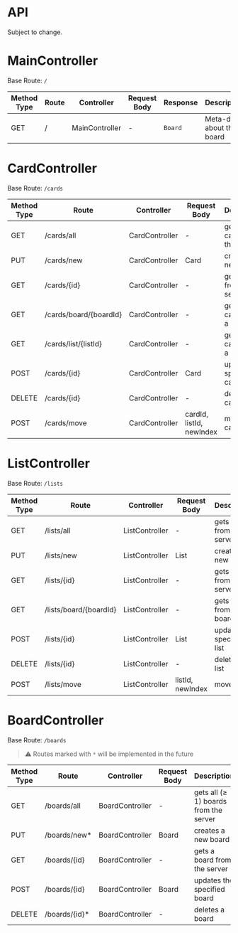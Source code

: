 API
===

Subject to change.

# MainController

Base Route: `/`

| Method Type | Route | Controller     | Request Body | Response | Description               |
|-------------|-------|----------------|--------------|----------|---------------------------|
| GET         | /     | MainController | -            | `Board`  | Meta-data about the board |

# CardController

Base Route: `/cards`

| Method Type | Route                  | Controller     | Request Body             | Description                    |
|-------------|------------------------|----------------|--------------------------|--------------------------------|
| GET         | /cards/all             | CardController | -                        | gets all cards from the server |
| PUT         | /cards/new             | CardController | Card                     | creates a new card             |
| GET         | /cards/{id}            | CardController | -                        | gets a card from the server    |
| GET         | /cards/board/{boardId} | CardController | -                        | gets all cards from a board    |
| GET         | /cards/list/{listId}   | CardController | -                        | gets all cards from a list     |
| POST        | /cards/{id}            | CardController | Card                     | updates the specified card     |
| DELETE      | /cards/{id}            | CardController | -                        | deletes a card                 |
| POST        | /cards/move            | CardController | cardId, listId, newIndex | moves a card                   |

# ListController

Base Route: `/lists`

| Method Type | Route                  | Controller     | Request Body     | Description                    |
|-------------|------------------------|----------------|------------------|--------------------------------|
| GET         | /lists/all             | ListController | -                | gets all lists from the server |
| PUT         | /lists/new             | ListController | List             | creates a new list             |
| GET         | /lists/{id}            | ListController | -                | gets a list from the server    |
| GET         | /lists/board/{boardId} | ListController | -                | gets all lists from a board    |
| POST        | /lists/{id}            | ListController | List             | updates the specified list     |
| DELETE      | /lists/{id}            | ListController | -                | deletes a list                 |
| POST        | /lists/move            | ListController | listId, newIndex | moves a list                   |

# BoardController

Base Route: `/boards`

> ⚠ Routes marked with `*` will be implemented in the future

| Method Type | Route         | Controller      | Request Body | Description                              |
|-------------|---------------|-----------------|--------------|------------------------------------------|
| GET         | /boards/all   | BoardController | -            | gets all (&ge; 1) boards from the server |
| PUT         | /boards/new*  | BoardController | Board        | creates a new board                      |
| GET         | /boards/{id}  | BoardController | -            | gets a board from the server             |
| POST        | /boards/{id}  | BoardController | Board        | updates the specified board              |
| DELETE      | /boards/{id}* | BoardController | -            | deletes a board                          |

